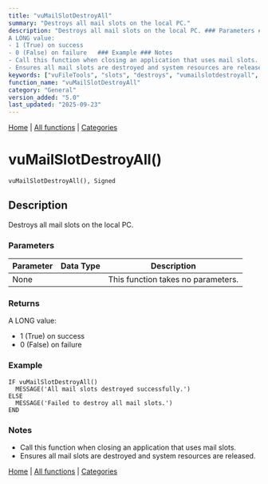 ```yaml
---
title: "vuMailSlotDestroyAll"
summary: "Destroys all mail slots on the local PC."
description: "Destroys all mail slots on the local PC. ### Parameters ### Returns
A LONG value:  
- 1 (True) on success  
- 0 (False) on failure   ### Example ### Notes
- Call this function when closing an application that uses mail slots.  
- Ensures all mail slots are destroyed and system resources are released. [Home](../index.md) | [All functions](index.md) | [Categories](../categories/index.md)"
keywords: ["vuFileTools", "slots", "destroys", "vumailslotdestroyall", "general", "mail", "local", "Clarion", "Windows"]
function_name: "vuMailSlotDestroyAll"
category: "General"
version_added: "5.0"
last_updated: "2025-09-23"
---
```


[Home](../index.md) | [All functions](index.md) | [Categories](../categories/index.md)

# vuMailSlotDestroyAll()

```Prototype
vuMailSlotDestroyAll(), Signed
```


## Description
Destroys all mail slots on the local PC.

### Parameters

| Parameter | Data Type | Description |
|-----------|-----------|-------------|
| None      |          | This function takes no parameters. |

### Returns
A LONG value:  
- 1 (True) on success  
- 0 (False) on failure  

### Example

```Clarion
IF vuMailSlotDestroyAll()
  MESSAGE('All mail slots destroyed successfully.')
ELSE
  MESSAGE('Failed to destroy all mail slots.')
END
```

### Notes
- Call this function when closing an application that uses mail slots.  
- Ensures all mail slots are destroyed and system resources are released.

[Home](../index.md) | [All functions](index.md) | [Categories](../categories/index.md)
